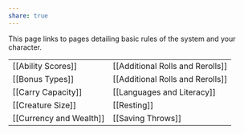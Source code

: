 ```yaml
---
share: true
---
```

This page links to pages detailing basic rules of the system and your character.

|     |     |
| --- | --- |
| [[Ability Scores]] | [[Additional Rolls and Rerolls]] |
| [[Bonus Types]]   | [[Additional Rolls and Rerolls]]    |
| [[Carry Capacity]]    |  [[Languages and Literacy]]   |
| [[Creature Size]]    | [[Resting]]    |
| [[Currency and Wealth]]    | [[Saving Throws]]    |